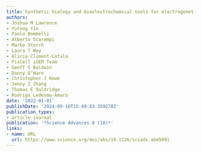 ```yaml
---
title: Synthetic biology and bioelectrochemical tools for electrogenetic system engineering
authors:
- Joshua M Lawrence
- Yutong Yin
- Paolo Bombelli
- Alberto Scarampi
- Marko Storch
- Laura T Wey
- Alicia Climent-Catala
- PixCell iGEM Team
- Geoff S Baldwin
- Danny O’Hare
- Christopher J Howe
- Jenny Z Zhang
- Thomas E Ouldridge
- Rodrigo Ledesma-Amaro
date: '2022-01-01'
publishDate: '2024-09-16T15:49:43.359278Z'
publication_types:
- article-journal
publication: '*Science Advances 8 (18)*'
links:
- name: URL
  url: https://www.science.org/doi/abs/10.1126/sciadv.abm5091
---
```

